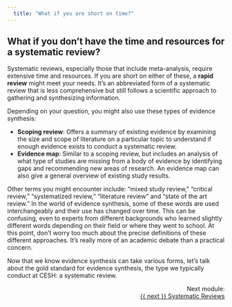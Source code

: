 ```yaml
---
  title: "What if you are short on time?"
---
```


## What if you don’t have the time and resources for a systematic review?

Systematic reviews, especially those that include meta-analysis, require extensive time and resources. If you are short on either of these, a **rapid review** might meet your needs. It’s an abbreviated form of a systematic review that is less comprehensive but still follows a scientific approach to gathering and synthesizing information. 

Depending on your question, you might also use these types of evidence synthesis:

- **Scoping review**: Offers a summary of existing evidence by examining the size and scope of literature on a particular topic to understand if enough evidence exists to conduct a systematic review.
- **Evidence map**: Similar to a scoping review, but includes an analysis of what type of studies are missing from a body of evidence by identifying gaps and recommending new areas of research.  An evidence map can also give a general overview of existing study results. 

Other terms you might encounter include: “mixed study review,” “critical review,” “systematized review,” “literature review” and “state of the art review.” In the world of evidence synthesis, some of these words are used interchangeably and their use has changed over time. This can be confusing, even to experts from different backgrounds who learned slightly different words depending on their field or where they went to school. At this point, don’t worry too much about the precise definitions of these different approaches. It’s really more of an academic debate than a practical concern. 


Now that we know evidence synthesis can take various forms, let’s talk about the gold standard for evidence synthesis, the type we typically conduct at CESH: a systematic review.


<div class="pagination-section" style="text-align: right">
			<div class="title">
				Next module:
			</div>
			<a rel="next" class="next" href="{{ site.baseurl }}/modules/systematic%20reviews/systematic-review/"> {{ next }} Systematic Reviews
			</a>
		</div>